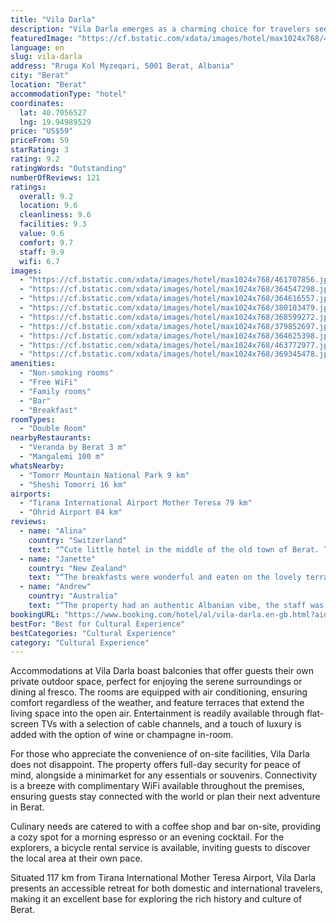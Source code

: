 ```yaml
---
title: "Vila Darla"
description: "Vila Darla emerges as a charming choice for travelers seeking a blend of comfort and convenience in Berat."
featuredImage: "https://cf.bstatic.com/xdata/images/hotel/max1024x768/461707856.jpg?k=9b68f4f84bf58e0d81b1a3a37dd8d8fdb3c33662159ea293d754867b6b9fe6bd&o=&hp=1"
language: en
slug: vila-darla
address: "Rruga Kol Myzeqari, 5001 Berat, Albania"
city: "Berat"
location: "Berat"
accommodationType: "hotel"
coordinates:
  lat: 40.7056527
  lng: 19.94989529
price: "US$59"
priceFrom: 59
starRating: 3
rating: 9.2
ratingWords: "Outstanding"
numberOfReviews: 121
ratings:
  overall: 9.2
  location: 9.6
  cleanliness: 9.6
  facilities: 9.3
  value: 9.6
  comfort: 9.7
  staff: 9.9
  wifi: 6.7
images:
  - "https://cf.bstatic.com/xdata/images/hotel/max1024x768/461707856.jpg?k=9b68f4f84bf58e0d81b1a3a37dd8d8fdb3c33662159ea293d754867b6b9fe6bd&o=&hp=1"
  - "https://cf.bstatic.com/xdata/images/hotel/max1024x768/364547298.jpg?k=21e937d4d877a8091ac92700f159017b76f2a3d29eab7da9c85e4ce3367540eb&o=&hp=1"
  - "https://cf.bstatic.com/xdata/images/hotel/max1024x768/364616557.jpg?k=c7cabe0a98f0c3ae953916304acf1c503197ed3e23fad52478da158168b37d9b&o=&hp=1"
  - "https://cf.bstatic.com/xdata/images/hotel/max1024x768/380103479.jpg?k=591964c6c6bf291d32b9a261d8c926b0b8632466448790964f8bb84b6f8342df&o=&hp=1"
  - "https://cf.bstatic.com/xdata/images/hotel/max1024x768/368599272.jpg?k=3e62cff7389e18a8ef0be5362327134199d9f96ed079b966c8674c36e65d96e8&o=&hp=1"
  - "https://cf.bstatic.com/xdata/images/hotel/max1024x768/379852697.jpg?k=571e50ea244fa8159b4d9c87e0e2a3985065629dbb1c06b797cfee33e548671b&o=&hp=1"
  - "https://cf.bstatic.com/xdata/images/hotel/max1024x768/364625398.jpg?k=69175d10cd4bfb6287f7a0a9aff69470d6dd936bff6ae5838843f5b78359cdd9&o=&hp=1"
  - "https://cf.bstatic.com/xdata/images/hotel/max1024x768/463772977.jpg?k=7a2b15b1acd769e27ab0d6961465cd231d9f13f9684b20b84657982af6fec68f&o=&hp=1"
  - "https://cf.bstatic.com/xdata/images/hotel/max1024x768/369345478.jpg?k=673e329120edc9eba0871a7edf8d48bfd5f40ef68a8cd5496846a5121e968146&o=&hp=1"
amenities:
  - "Non-smoking rooms"
  - "Free WiFi"
  - "Family rooms"
  - "Bar"
  - "Breakfast"
roomTypes:
  - "Double Room"
nearbyRestaurants:
  - "Veranda by Berat 3 m"
  - "Mangalemi 100 m"
whatsNearby:
  - "Tomorr Mountain National Park 9 km"
  - "Sheshi Tomorri 16 km"
airports:
  - "Tirana International Airport Mother Teresa 79 km"
  - "Ohrid Airport 84 km"
reviews:
  - name: "Alina"
    country: "Switzerland"
    text: "“Cute little hotel in the middle of the old town of Berat. The owner Darla speaks almost no English, but it doesn‘t matter, you will easily know what she wants to tell you and she is so very sweet and helpful. The breakfast on the terrace is great...”"
  - name: "Janette"
    country: "New Zealand"
    text: "“The breakfasts were wonderful and eaten on the lovely terrace with fabulous views. The location of the guest house was fantastic, in amongst the heritage area. Lovely towels, great shower and clean modern rooms. Brother and sister Biedar & Buqe...”"
  - name: "Andrew"
    country: "Australia"
    text: "“The property had an authentic Albanian vibe, the staff was extremely helpful and the location is great. The room was clean and the terrace has great views of the city.”"
bookingURL: "https://www.booking.com/hotel/al/vila-darla.en-gb.html?aid=8035640"
bestFor: "Best for Cultural Experience"
bestCategories: "Cultural Experience"
category: "Cultural Experience"
---
```


Accommodations at Vila Darla boast balconies that offer guests their own private outdoor space, perfect for enjoying the serene surroundings or dining al fresco. The rooms are equipped with air conditioning, ensuring comfort regardless of the weather, and feature terraces that extend the living space into the open air. Entertainment is readily available through flat-screen TVs with a selection of cable channels, and a touch of luxury is added with the option of wine or champagne in-room.

For those who appreciate the convenience of on-site facilities, Vila Darla does not disappoint. The property offers full-day security for peace of mind, alongside a minimarket for any essentials or souvenirs. Connectivity is a breeze with complimentary WiFi available throughout the premises, ensuring guests stay connected with the world or plan their next adventure in Berat.

Culinary needs are catered to with a coffee shop and bar on-site, providing a cozy spot for a morning espresso or an evening cocktail. For the explorers, a bicycle rental service is available, inviting guests to discover the local area at their own pace.

Situated 117 km from Tirana International Mother Teresa Airport, Vila Darla presents an accessible retreat for both domestic and international travelers, making it an excellent base for exploring the rich history and culture of Berat.